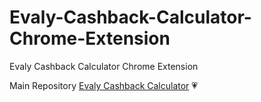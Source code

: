 # Evaly-Cashback-Calculator-Chrome-Extension
Evaly Cashback Calculator Chrome Extension

Main Repository [Evaly Cashback Calculator](https://github.com/faisalahammad/evaly-cashback-calculator) :heartpulse:


